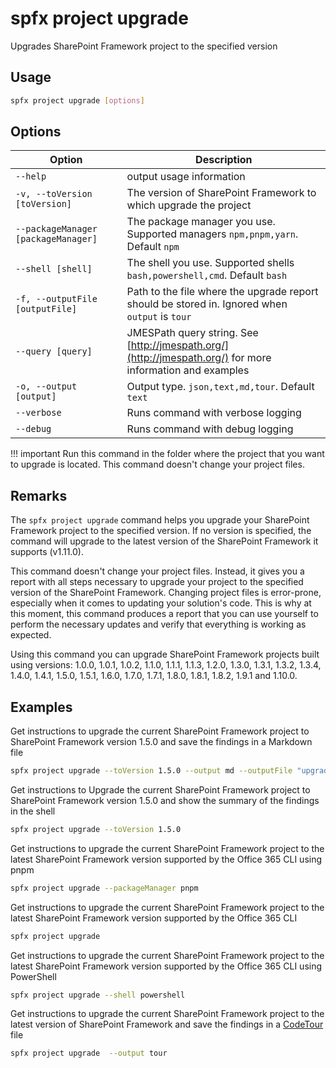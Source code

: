 # spfx project upgrade

Upgrades SharePoint Framework project to the specified version

## Usage

```sh
spfx project upgrade [options]
```

## Options

Option|Description
------|-----------
`--help`|output usage information
`-v, --toVersion [toVersion]`|The version of SharePoint Framework to which upgrade the project
`--packageManager [packageManager]`|The package manager you use. Supported managers `npm,pnpm,yarn`. Default `npm`
`--shell [shell]`|The shell you use. Supported shells `bash,powershell,cmd`. Default `bash`
`-f, --outputFile [outputFile]`|Path to the file where the upgrade report should be stored in. Ignored when `output` is `tour`
`--query [query]`|JMESPath query string. See [http://jmespath.org/](http://jmespath.org/) for more information and examples
`-o, --output [output]`|Output type. `json,text,md,tour`. Default `text`
`--verbose`|Runs command with verbose logging
`--debug`|Runs command with debug logging

!!! important
    Run this command in the folder where the project that you want to upgrade is located. This command doesn't change your project files.

## Remarks

The `spfx project upgrade` command helps you upgrade your SharePoint Framework project to the specified version. If no version is specified, the command will upgrade to the latest version of the SharePoint Framework it supports (v1.11.0).

This command doesn't change your project files. Instead, it gives you a report with all steps necessary to upgrade your project to the specified version of the SharePoint Framework. Changing project files is error-prone, especially when it comes to updating your solution's code. This is why at this moment, this command produces a report that you can use yourself to perform the necessary updates and verify that everything is working as expected.

Using this command you can upgrade SharePoint Framework projects built using versions: 1.0.0, 1.0.1, 1.0.2, 1.1.0, 1.1.1, 1.1.3, 1.2.0, 1.3.0, 1.3.1, 1.3.2, 1.3.4, 1.4.0, 1.4.1, 1.5.0, 1.5.1, 1.6.0, 1.7.0, 1.7.1, 1.8.0, 1.8.1, 1.8.2, 1.9.1 and 1.10.0.

## Examples

Get instructions to upgrade the current SharePoint Framework project to SharePoint Framework version 1.5.0 and save the findings in a Markdown file

```sh
spfx project upgrade --toVersion 1.5.0 --output md --outputFile "upgrade-report.md"
```

Get instructions to Upgrade the current SharePoint Framework project to SharePoint Framework version 1.5.0 and show the summary of the findings in the shell

```sh
spfx project upgrade --toVersion 1.5.0
```

Get instructions to upgrade the current SharePoint Framework project to the latest SharePoint Framework version supported by the Office 365 CLI using pnpm

```sh
spfx project upgrade --packageManager pnpm
```

Get instructions to upgrade the current SharePoint Framework project to the latest SharePoint Framework version supported by the Office 365 CLI

```sh
spfx project upgrade
```

Get instructions to upgrade the current SharePoint Framework project to the latest SharePoint Framework version supported by the Office 365 CLI using PowerShell

```sh
spfx project upgrade --shell powershell
```

Get instructions to upgrade the current SharePoint Framework project to the latest version of SharePoint Framework and save the findings in a [CodeTour](https://aka.ms/codetour) file

```sh
spfx project upgrade  --output tour
```
